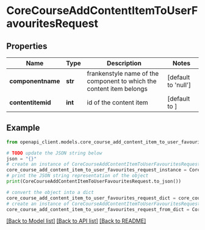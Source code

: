 # CoreCourseAddContentItemToUserFavouritesRequest


## Properties

Name | Type | Description | Notes
------------ | ------------- | ------------- | -------------
**componentname** | **str** | frankenstyle name of the component to which the content item belongs | [default to 'null']
**contentitemid** | **int** | id of the content item | [default to ]

## Example

```python
from openapi_client.models.core_course_add_content_item_to_user_favourites_request import CoreCourseAddContentItemToUserFavouritesRequest

# TODO update the JSON string below
json = "{}"
# create an instance of CoreCourseAddContentItemToUserFavouritesRequest from a JSON string
core_course_add_content_item_to_user_favourites_request_instance = CoreCourseAddContentItemToUserFavouritesRequest.from_json(json)
# print the JSON string representation of the object
print(CoreCourseAddContentItemToUserFavouritesRequest.to_json())

# convert the object into a dict
core_course_add_content_item_to_user_favourites_request_dict = core_course_add_content_item_to_user_favourites_request_instance.to_dict()
# create an instance of CoreCourseAddContentItemToUserFavouritesRequest from a dict
core_course_add_content_item_to_user_favourites_request_from_dict = CoreCourseAddContentItemToUserFavouritesRequest.from_dict(core_course_add_content_item_to_user_favourites_request_dict)
```
[[Back to Model list]](../README.md#documentation-for-models) [[Back to API list]](../README.md#documentation-for-api-endpoints) [[Back to README]](../README.md)


